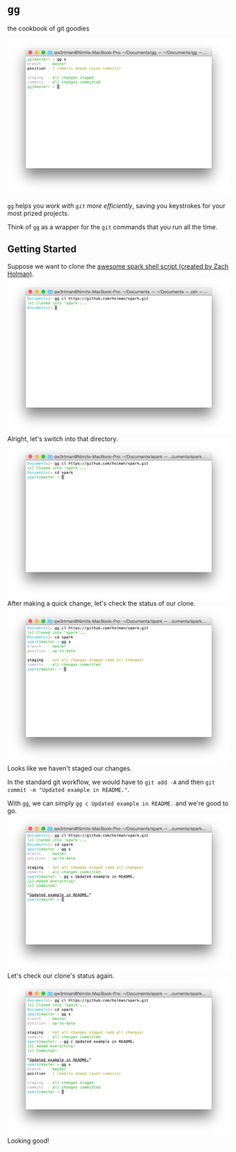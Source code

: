 `gg`
==

the cookbook of git goodies

![status](screenshots/status.png)

`gg` helps you *work with `git` more efficiently*, saving you keystrokes for your most prized projects.

Think of `gg` as a wrapper for the `git` commands that you run all the time.

## Getting Started
Suppose we want to clone the [awesome spark shell script (created by Zach Holman)](https://github.com/holman/spark).
![status](screenshots/clone.png)
Alright, let's switch into that directory.
![status](screenshots/gettingstarted2.png)
After making a quick change, let's check the status of our clone.
![status](screenshots/gettingstarted3.png)
Looks like we haven't staged our changes.

In the standard git workflow, we would have to `git add -A` and then `git commit -m "Updated example in README."`.

With `gg`, we can simply `gg c Updated example in README.` and we're good to go.
![status](screenshots/gettingstarted4.png)
Let's check our clone's status again.
![status](screenshots/gettingstarted5.png)
Looking good!
